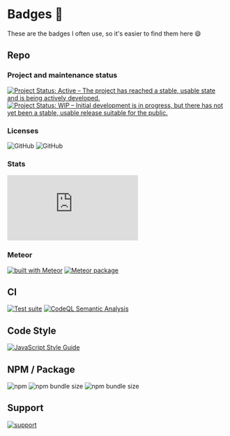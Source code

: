 # Badges :bookmark:

These are the badges I often use, so it's easier to find them here :smile:

## Repo

### Project and maintenance status

[![Project Status: Active – The project has reached a stable, usable state and is being actively developed.](https://www.repostatus.org/badges/latest/active.svg)](https://www.repostatus.org/#active)
[![Project Status: WIP – Initial development is in progress, but there has not yet been a stable, usable release suitable for the public.](https://www.repostatus.org/badges/latest/wip.svg)](https://www.repostatus.org/#wip)


### Licenses

![GitHub](https://img.shields.io/github/license/leaonline/oauth2-server)
![GitHub](https://img.shields.io/github/license/leaonline/leaonline-app)

### Stats

![GitHub file size in bytes](https://img.shields.io/github/size/leaonline/http-factory/http-factory.js)

### Meteor

[![built with Meteor](https://img.shields.io/badge/Meteor-2.7.3-green?logo=meteor&logoColor=white)](https://meteor.com)
[![Meteor package](https://img.shields.io/badge/Meteor-package@1.0.0-green?logo=meteor&logoColor=white)](https://atmospherejs.com/packagename)


## CI

[![Test suite](https://github.com/jankapunkt/easy-speech/actions/workflows/tests.yml/badge.svg)](https://github.com/jankapunkt/easy-speech/actions/workflows/tests.yml)
[![CodeQL Semantic Analysis](https://github.com/jankapunkt/easy-speech/actions/workflows/codeql-analysis.yml/badge.svg)](https://github.com/jankapunkt/easy-speech/actions/workflows/codeql-analysis.yml)


## Code Style

[![JavaScript Style Guide](https://img.shields.io/badge/code_style-standard-brightgreen.svg)](https://standardjs.com)


## NPM / Package

![npm](https://img.shields.io/npm/v/easy-speech)
![npm bundle size](https://img.shields.io/bundlephobia/min/easy-speech)
![npm bundle size](https://img.shields.io/bundlephobia/minzip/easy-speech)



## Support

[![support](https://img.shields.io/badge/support-PayPal-white)](https://paypal.me/kuesterjan)
